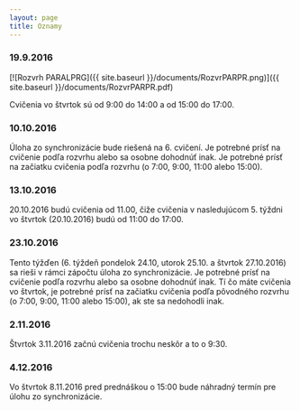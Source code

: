 ```yaml
---
layout: page
title: Oznamy
---
```


### 19.9.2016

[![Rozvrh PARALPRG]({{ site.baseurl }}/documents/RozvrPARPR.png)]({{ site.baseurl }}/documents/RozvrPARPR.pdf)

Cvičenia vo štvrtok sú od 9:00 do 14:00 a od 15:00 do 17:00.


### 10.10.2016

Úloha zo synchronizácie bude riešená na 6. cvičení. Je potrebné prísť na cvičenie podľa rozvrhu alebo sa osobne dohodnúť inak. Je potrebné prísť na začiatku cvičenia podľa rozvrhu (o 7:00, 9:00, 11:00 alebo 15:00).

### 13.10.2016

20.10.2016 budú cvičenia od 11.00, čiže cvičenia v nasledujúcom 5. týždni vo štvrtok (20.10.2016) budú od 11:00 do 17:00.

### 23.10.2016

Tento týžďen (6. týždeň pondelok 24.10, utorok 25.10. a štvrtok 27.10.2016) sa rieši v rámci zápočtu úloha zo synchronizácie. Je potrebné prísť na cvičenie podľa rozvrhu alebo sa osobne dohodnúť inak. Tí čo máte cvičenia vo štvrtok, je potrebné prísť na začiatku cvičenia podľa pôvodného rozvrhu (o 7:00, 9:00, 11:00 alebo 15:00), ak ste sa nedohodli inak.

### 2.11.2016

Štvrtok 3.11.2016 začnú cvičenia trochu neskôr a to o 9:30.

### 4.12.2016

Vo štvrtok 8.11.2016 pred prednáškou o 15:00 bude náhradný termín pre úlohu zo synchronizácie. 
